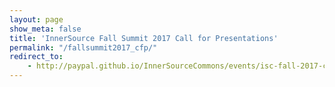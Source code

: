 ```yaml
---
layout: page
show_meta: false
title: 'InnerSource Fall Summit 2017 Call for Presentations'
permalink: "/fallsummit2017_cfp/"
redirect_to: 
    - http://paypal.github.io/InnerSourceCommons/events/isc-fall-2017-cfp/
---
```

